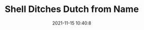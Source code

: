 ---
"title": "Shell Ditches Dutch from Name"
"date": "2021-11-15 10:40:8"
"feed_name": "RIGZONE"
"feed_website": "http://www.rigzone.com/"
"feed_rss": "http://www.rigzone.com/news/rss/rigzone_latest.aspx"
"link": "https://www.rigzone.com/news/wire/shell_ditches_dutch_from_name-15-nov-2021-167010-article/?rss=true"
"source": "None"
"file": "_posts/2021-1-1-8c06d855f37bbd3e6c5e38a91590a1e93739eaa0.md"
"accident": "0"
"drilling": "0"
"dead": "0"
"injured": "0"
"arrested": "0"
"place": "unknown place"
"where": "unknown site"
"causes": "unknown"
"place_uri": "unknown place"
---